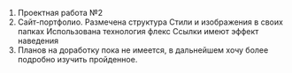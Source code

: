 1. Проектная работа №2
2. Сайт-портфолио. 
Размечена структура
Стили и изображения в своих папках
Использована технология флекс
Ссылки имеют эффект наведения
3. Планов на доработку пока не имеется, в дальнейшем хочу более подробно изучить пройденное.